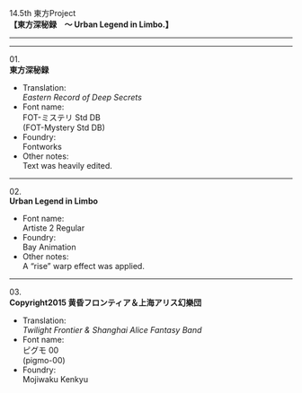 14.5th 東方Project  
**【東方深秘録　～ Urban Legend in Limbo.】**

---  
---

01\.  
**東方深秘録**
  - Translation:  
*Eastern Record of Deep Secrets*
  - Font name:  
FOT-ミステリ Std DB  
(FOT-Mystery Std DB)
  - Foundry:  
Fontworks
  - Other notes:  
Text was heavily edited.

---

02\.  
**Urban Legend in Limbo**
  - Font name:  
Artiste 2 Regular
  - Foundry:  
Bay Animation
  - Other notes:  
A “rise” warp effect was applied.

---

03\.  
**Copyright2015 黄昏フロンティア＆上海アリス幻樂団**
  - Translation:  
*Twilight Frontier & Shanghai Alice Fantasy Band*
  - Font name:  
ピグモ 00  
(pigmo-00)
  - Foundry:  
Mojiwaku Kenkyu
